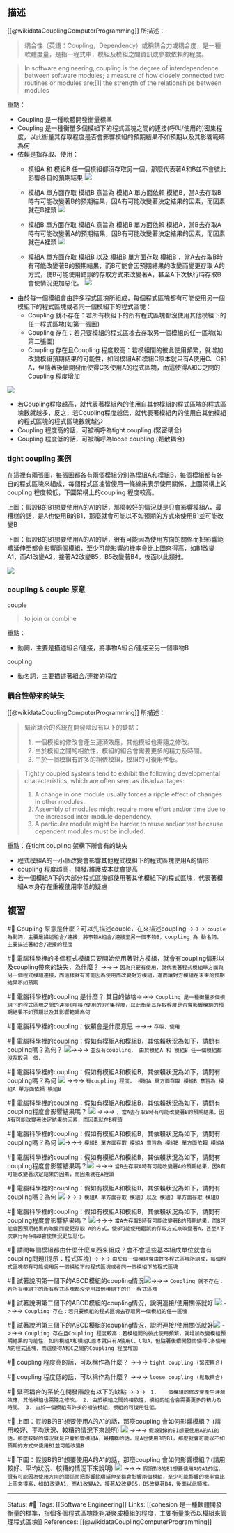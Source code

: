 
## 描述

[[@wikidataCouplingComputerProgramming]] 所描述：
> 耦合性（英語：Coupling，Dependency）或稱耦合力或耦合度，是一種軟體度量，是指一程式中，模組及模組之間資訊或參數依賴的程度。

> In software engineering, coupling is the degree of interdependence between software modules; a measure of how closely connected two routines or modules are;[1] the strength of the relationships between modules

重點：
- Coupling 是一種軟體開發衡量標準
- Coupling 是一種衡量多個模組下的程式區塊之間的連接(呼叫/使用的)密集程度，以此衡量其存取程度是否會影響模組的預期結果不如預期以及其影響範疇為何
- 依賴是指存取、使用：
	- 模組A 和 模組B 任一個模組都沒存取另一個，那麼代表著A和B並不會彼此影響各自的預期結果
	![](https://res.cloudinary.com/dqfxgtyoi/image/upload/v1658066921/blog/SoftwareEngineering/AB-NoCoupling_wrtd6f.png)
	- 模組A 單方面存取 模組B 意旨為 模組A 單方面依賴 模組B，當A去存取B時有可能改變著B的預期結果，因A有可能改變著決定結果的因素，而因素就在B裡頭
	![](https://res.cloudinary.com/dqfxgtyoi/image/upload/v1658066921/blog/SoftwareEngineering/A-to-B-Coupling_uvdngb.png)

	-  模組B 單方面存取 模組A 意旨為 模組B 單方面依賴 模組A，當B去存取A時有可能改變著A的預期結果，因B有可能改變著決定結果的因素，而因素就在A裡頭
	![](https://res.cloudinary.com/dqfxgtyoi/image/upload/v1658066921/blog/SoftwareEngineering/B-to-A-Coupling_kyjuju.png)
	- 模組A 單方面存取 模組B 以及 模組B 單方面存取 模組B ，當A去存取B時有可能改變著B的預期結果，而B可能會因預期結果的改變而變更存取 A的方式，使B可能使用錯誤的存取方式來改變著A，甚至A下次執行時存取B會使情況更加惡化。
	![](https://res.cloudinary.com/dqfxgtyoi/image/upload/v1658066921/blog/SoftwareEngineering/AB-Coupling_t2ncqi.png)
- 由於每一個模組會由許多程式區塊所組成，每個程式區塊都有可能使用另一個模組下的程式區塊或者同一個模組下的程式區塊：
	- Coupling 就不存在：若所有模組下的所有程式區塊都沒使用其他模組下的任一程式區塊(如第一張圖)
	- Coupling 存在：若只要模組的程式區塊去存取另一個模組的任一區塊(如第二張圖)
	- Coupling 存在且Coupling 程度較高：若模組間的彼此使用頻繁，就增加改變模組預期結果的可能性，如同模組A和模組C原本就只有A使用C、C和A，但隨著後續開發而使得C多使用A的程式區塊，而這使得A和C之間的Coupling 程度增加

![](https://res.cloudinary.com/dqfxgtyoi/image/upload/v1658067459/blog/SoftwareEngineering/coupling-degree_kktjsk.png)
- 若Coupling程度越高，就代表著模組內的使用自其他模組的程式區塊的程式區塊數就越多，反之，若Coupling程度越低，就代表著模組內的使用自其他模組的程式區塊的程式區塊數就越少
- Coupling 程度高的話，可被稱呼為tight coupling (緊密耦合)
- Coupling 程度低的話，可被稱呼為loose coupling (鬆散耦合)


### tight coupling 案例

在這裡有兩張圖，每張圖都各有兩個模組分別為模組A和模組B，每個模組都有各自的程式區塊來組成，每個程式區塊皆使用一條線來表示使用關係，上圖架構上的coupling 程度較低，下圖架構上的coupling 程度較高。

上圖：假設B的B1想要使用A的A1的話，那麼較好的情況就是只會影響模組A，最糟糕的話，是A也使用B的B1，那麼就會可能以不如預期的方式來使用B1並可能改變B

下圖：假設B的B1想要使用A的A1的話，很有可能因為使用方向的關係而把影響範疇延伸至都會影響兩個模組，至少可能影響的機率會比上圖來得高，如B1改變A1，而A1改變A2，接著A2改變B5，B5改變著B4，後面以此類推。

![](https://res.cloudinary.com/dqfxgtyoi/image/upload/v1658068933/blog/SoftwareEngineering/tight-coupling-example_iumhzq.png)

### coupling & couple 原意
couple
> to join or combine

重點：
- 動詞，主要是描述組合/連接，將事物A組合/連接至另一個事物B

coupling 
- 動名詞，主要描述著組合/連接的程度

### 耦合性帶來的缺失


[[@wikidataCouplingComputerProgramming]] 所描述：

> 緊密耦合的系統在開發階段有以下的缺點：
> 1.  一個模組的修改會產生漣漪效應，其他模組也需隨之修改。
> 2. 由於模組之間的相依性，模組的組合會需要更多的精力及時間。
> 3. 由於一個模組有許多的相依模組，模組的可復用性低。


> Tightly coupled systems tend to exhibit the following developmental characteristics, which are often seen as disadvantages:
>
> 1.  A change in one module usually forces a ripple effect of changes in other modules.
> 2.  Assembly of modules might require more effort and/or time due to the increased inter-module dependency.
> 3.  A particular module might be harder to reuse and/or test because dependent modules must be included.


重點：在tight coupling 架構下所會有的缺失
- 程式模組A的一小個改變會影響其他程式模組下的程式區塊使用A的情形
- coupling 程度越高，開發/維護成本就會提高
- 若一個模組A下的大部分程式區塊都使用著其他模組下的程式區塊，代表著模組A本身存在重複使用率低的疑慮

## 複習
#🧠 Coupling 原意是什麼？可以先描述couple，在來描述coupling ->->-> `couple 為動詞，主要是描述組合/連接，將事物A組合/連接至另一個事物B，coupling 為 動名詞，主要描述著組合/連接的程度`
<!--SR:!2023-05-03,26,170-->

#🧠 電腦科學裡的多個程式模組只要開始使用著對方模組，就會有coupling情形以及coupling帶來的缺失，為什麼？ ->->-> `因為只要有使用，就代表著程式模組單方面與另一個程式模組連接，而這樣就有可能因為使用而改變對方模組，進而讓對方模組在未來的預期結果不如預期`
<!--SR:!2023-05-15,189,250-->

#🧠 電腦科學裡的coupling  是什麼？ 其目的做啥->->-> `Coupling 是一種衡量多個模組下的程式區塊之間的連接(呼叫/使用的)密集程度，以此衡量其存取程度是否會影響模組的預期結果不如預期以及其影響範疇為何`
<!--SR:!2023-05-31,192,250-->

#🧠 電腦科學裡的coupling：依賴會是什麼意思 ->->-> `存取、使用`
<!--SR:!2023-05-17,189,250-->


#🧠 電腦科學裡的coupling：假如有模組A和模組B，其依賴狀況為如下，請問有coupling嗎？為何？ ![](https://res.cloudinary.com/dqfxgtyoi/image/upload/v1658066921/blog/SoftwareEngineering/AB-NoCoupling_wrtd6f.png)->->-> `並沒有coupling， 由於模組A 和 模組B 任一個模組都沒存取另一個，`
<!--SR:!2023-11-27,301,250-->

#🧠 電腦科學裡的coupling：假如有模組A和模組B，其依賴狀況為如下，請問有coupling嗎？為何	![](https://res.cloudinary.com/dqfxgtyoi/image/upload/v1658066921/blog/SoftwareEngineering/A-to-B-Coupling_uvdngb.png) ->->-> `有coupling 程度， 模組A 單方面存取 模組B 意旨為 模組A 單方面依賴 模組B`
<!--SR:!2024-08-23,473,250-->

#🧠 電腦科學裡的coupling：假如有模組A和模組B，其依賴狀況為如下，請問有coupling程度會影響結果嗎？ ![](https://res.cloudinary.com/dqfxgtyoi/image/upload/v1658066921/blog/SoftwareEngineering/A-to-B-Coupling_uvdngb.png) ->->-> `，當A去存取B時有可能改變著B的預期結果，因A有可能改變著決定結果的因素，而因素就在B裡頭`
<!--SR:!2024-03-30,375,250-->

#🧠  電腦科學裡的coupling：假如有模組A和模組B，其依賴狀況為如下，請問有coupling嗎？為何 	![](https://res.cloudinary.com/dqfxgtyoi/image/upload/v1658066921/blog/SoftwareEngineering/B-to-A-Coupling_kyjuju.png)->->-> `模組B 單方面存取 模組A 意旨為 模組B 單方面依賴 模組A`
<!--SR:!2024-04-30,402,250-->
#🧠 電腦科學裡的coupling：假如有模組A和模組B，其依賴狀況為如下，請問有coupling程度會影響結果嗎？![](https://res.cloudinary.com/dqfxgtyoi/image/upload/v1658066921/blog/SoftwareEngineering/B-to-A-Coupling_kyjuju.png) ->->-> `當B去存取A時有可能改變著A的預期結果，因B有可能改變著決定結果的因素，而因素就在A裡頭`
<!--SR:!2024-01-28,340,250-->
#🧠 電腦科學裡的coupling：假如有模組A和模組B，其依賴狀況為如下，請問有coupling嗎？為何	![](https://res.cloudinary.com/dqfxgtyoi/image/upload/v1658066921/blog/SoftwareEngineering/AB-Coupling_t2ncqi.png)->->-> `模組A 單方面存取 模組B 以及 模組B 單方面存取 模組B`
<!--SR:!2024-02-28,353,250-->
#🧠 電腦科學裡的coupling：假如有模組A和模組B，其依賴狀況為如下，請問有coupling程度會影響結果嗎？	![](https://res.cloudinary.com/dqfxgtyoi/image/upload/v1658066921/blog/SoftwareEngineering/AB-Coupling_t2ncqi.png)->->-> `當A去存取B時有可能改變著B的預期結果，而B可能會因預期結果的改變而變更存取 A的方式，使B可能使用錯誤的存取方式來改變著A，甚至A下次執行時存取B會使情況更加惡化。`
<!--SR:!2024-02-18,351,250-->

#🧠 請問每個模組都由什麼什麼東西來組成？會不會這些基本組成單位就會有coupling問題(提示：程式區塊) ->->-> `由於每一個模組會由許多程式區塊所組成，每個程式區塊都有可能使用另一個模組下的程式區塊或者同一個模組下的程式區塊`
<!--SR:!2023-05-06,182,250-->

#🧠 試著說明第一個下的ABCD模組的coupling情況![](https://res.cloudinary.com/dqfxgtyoi/image/upload/v1658067459/blog/SoftwareEngineering/coupling-degree_kktjsk.png)->->-> `Coupling 就不存在：若所有模組下的所有程式區塊都沒使用其他模組下的任一程式區塊`
<!--SR:!2023-04-25,175,250-->

#🧠 試著說明第二個下的ABCD模組的coupling情況，說明連接/使用關係就好 ![](https://res.cloudinary.com/dqfxgtyoi/image/upload/v1658067459/blog/SoftwareEngineering/coupling-degree_kktjsk.png) ->->-> `Coupling 存在：若只要模組的程式區塊去存取另一個模組的任一區塊`
<!--SR:!2024-07-29,450,250-->

#🧠 試著說明第三個下的ABCD模組的coupling情況，說明連接/使用關係就好![](https://res.cloudinary.com/dqfxgtyoi/image/upload/v1658067459/blog/SoftwareEngineering/coupling-degree_kktjsk.png) ->->-> `Coupling 存在且Coupling 程度較高：若模組間的彼此使用頻繁，就增加改變模組預期結果的可能性，如同模組A和模組C原本就只有A使用C、C和A，但隨著後續開發而使得C多使用A的程式區塊，而這使得A和C之間的Coupling 程度增加`
<!--SR:!2024-05-01,402,250-->


#🧠 coupling 程度高的話，可以稱作為什麼？ ->->-> `tight coupling (緊密耦合)`
<!--SR:!2023-08-15,187,210-->

#🧠 coupling 程度低的話，可以稱作為什麼？ ->->-> `loose coupling (鬆散耦合)`
<!--SR:!2023-05-18,190,250-->


#🧠 緊密耦合的系統在開發階段有以下的缺點 ->->-> ` 1.  一個模組的修改會產生漣漪效應，其他模組也需隨之修改。 2. 由於模組之間的相依性，模組的組合會需要更多的精力及時間。 3. 由於一個模組有許多的相依模組，模組的可復用性低。`
<!--SR:!2023-05-26,67,210-->


#🧠 上圖：假設B的B1想要使用A的A1的話，那麼coupling 會如何影響模組？ (請用較好、平均狀況、較糟的情況下來說明)  ![](https://res.cloudinary.com/dqfxgtyoi/image/upload/v1658068933/blog/SoftwareEngineering/tight-coupling-example_iumhzq.png) ->->-> `假設對B的B1想要使用A的A1的話，那麼較好的情況就是只會影響模組A，最糟糕的話，是A也使用B的B1，那麼就會可能以不如預期的方式來使用B1並可能改變B`
<!--SR:!2024-02-15,349,250-->


#🧠 下圖：假設B的B1想要使用A的A1的話，那麼coupling 會如何影響模組？(請用較好、平均狀況、較糟的情況下來說明) ![](https://res.cloudinary.com/dqfxgtyoi/image/upload/v1658068933/blog/SoftwareEngineering/tight-coupling-example_iumhzq.png) ->->-> `假設對B的B1想要使用A的A1的話，很有可能因為使用方向的關係而把影響範疇延伸至都會影響兩個模組，至少可能影響的機率會比上圖來得高，如B1改變A1，而A1改變A2，接著A2改變B5，B5改變著B4，後面以此類推。`
<!--SR:!2023-05-08,183,250-->


---
Status: #🌱 
Tags:
[[Software Engineering]]
Links:
[[cohesion 是一種軟體開發衡量的標準，指個多個程式區塊能夠凝聚成模組的程度，主要衡量能否以模組來管理程式區塊]]
References:
[[@wikidataCouplingComputerProgramming]]
